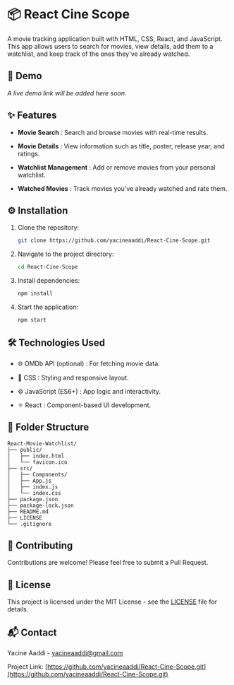 # 📦 React Cine Scope

A movie tracking application built with HTML, CSS, React, and JavaScript. This app allows users to search for movies, view details, add them to a watchlist, and keep track of the ones they've already watched.

## 🔗 Demo

_A live demo link will be added here soon._

## ✨ Features

- **Movie Search** : Search and browse movies with real-time results.

- **Movie Details** : View information such as title, poster, release year, and ratings.

- **Watchlist Management** : Add or remove movies from your personal watchlist.

- **Watched Movies** : Track movies you’ve already watched and rate them.

## ⚙️ Installation

1. Clone the repository:

   ```bash
   git clone https://github.com/yacineaaddi/React-Cine-Scope.git
   ```

2. Navigate to the project directory:

   ```bash
   cd React-Cine-Scope
   ```

3. Install dependencies:

   ```bash
   npm install
   ```

4. Start the application:
   ```bash
   npm start
   ```

## 🛠️ Technologies Used

- 🌐 OMDb API (optional) : For fetching movie data.

- 🎨 CSS : Styling and responsive layout.

- ⚙️ JavaScript (ES6+) : App logic and interactivity.

- ⚛️ React : Component-based UI development.

## 📁 Folder Structure

```
React-Movie-Watchlist/
├── public/
│   ├── index.html
│   └── favicon.ico
├── src/
│   ├── Components/
│   ├── App.js
│   ├── index.js
│   └── index.css
├── package.json
├── package-lock.json
├── README.md
├── LICENSE
└── .gitignore
```

## 🤝 Contributing

Contributions are welcome! Please feel free to submit a Pull Request.

## 📄 License

This project is licensed under the MIT License - see the [LICENSE](LICENSE) file for details.

## 📬 Contact

Yacine Aaddi - [yacineaaddi@gmail.com](mailto:yacineaaddi@gmail.com)

Project Link: [https://github.com/yacineaaddi/React-Cine-Scope.git](https://github.com/yacineaaddi/React-Cine-Scope.git)
